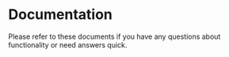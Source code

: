 # Documentation

Please refer to these documents if you have any questions about functionality or need
answers quick.
